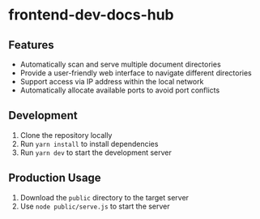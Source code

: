 # frontend-dev-docs-hub

## Features

- Automatically scan and serve multiple document directories
- Provide a user-friendly web interface to navigate different directories
- Support access via IP address within the local network
- Automatically allocate available ports to avoid port conflicts

## Development

1. Clone the repository locally
2. Run `yarn install` to install dependencies
3. Run `yarn dev` to start the development server

## Production Usage

1. Download the `public` directory to the target server
2. Use `node public/serve.js` to start the server
